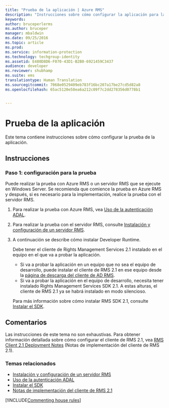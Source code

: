 ```yaml
---
title: "Prueba de la aplicación | Azure RMS"
description: "Instrucciones sobre cómo configurar la aplicación para las pruebas."
keywords: 
author: bruceperlerms
ms.author: bruceper
manager: mbaldwin
ms.date: 09/25/2016
ms.topic: article
ms.prod: 
ms.service: information-protection
ms.technology: techgroup-identity
ms.assetid: E480D8D6-F070-43D1-B2B0-6921459C3437
audience: developer
ms.reviewer: shubhamp
ms.suite: ems
translationtype: Human Translation
ms.sourcegitcommit: 7068e0529409eb783f16bc207a17be27cd5d82a8
ms.openlocfilehash: 65ac5120e58ea6a212c09f7c2dd278356d0778b1


---
```


# <a name="testing-your-application"></a>Prueba de la aplicación

Este tema contiene instrucciones sobre cómo configurar la prueba de la aplicación.

## <a name="instructions"></a>Instrucciones

### <a name="step-1-setup-for-testing"></a>Paso 1: configuración para la prueba

Puede realizar la prueba con Azure RMS o un servidor RMS que se ejecute en Windows Server. Se recomienda que comience la prueba en Azure RMS y después, si es necesario para la implementación, realice la prueba con el servidor RMS.

1. Para realizar la prueba con Azure RMS, vea [Uso de la autenticación ADAL](how-to-use-adal-authentication.md).
2. Para realizar la prueba con el servidor RMS, consulte [Instalación y configuración de un servidor RMS](how-to-install-and-configure-an-rms-server.md).
3. A continuación se describe cómo instalar Developer Runtime.

   Debe tener el cliente de Rights Management Services 2.1 instalado en el equipo en el que va a probar la aplicación.
   - Si va a probar la aplicación en un equipo que no sea el equipo de desarrollo, puede instalar el cliente de RMS 2.1 en ese equipo desde la [página de descarga del cliente de AD RMS](http://www.microsoft.com/en-us/download/details.aspx?id=38396).
   - Si va a probar la aplicación en el equipo de desarrollo, necesita tener instalado Rights Management Services SDK 2.1. A estas alturas, el cliente de RMS 2.1 ya se habrá instalado en modo silencioso.

    Para más información sobre cómo instalar RMS SDK 2.1, consulte [Instalar el SDK](install-the-rms-sdk.md).

## <a name="remarks"></a>Comentarios

Las instrucciones de este tema no son exhaustivas. Para obtener información detallada sobre cómo configurar el cliente de RMS 2.1, vea [RMS Client 2.1 Deployment Notes](https://technet.microsoft.com/en-us/library/jj159267(WS.10).aspx) (Notas de implementación del cliente de RMS 2.1).

### <a name="related-topics"></a>Temas relacionados

* [Instalación y configuración de un servidor RMS](how-to-install-and-configure-an-rms-server.md)
* [Uso de la autenticación ADAL](how-to-use-adal-authentication.md)
* [Instalar el SDK](install-the-rms-sdk.md)
* [Notas de implementación del cliente de RMS 2.1](https://technet.microsoft.com/en-us/library/jj159267(WS.10).aspx)

[!INCLUDE[Commenting house rules](../includes/houserules.md)]


<!--HONumber=Jan17_HO1-->



